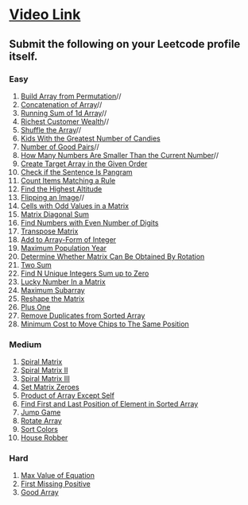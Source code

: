# [Video Link](https://youtu.be/n60Dn0UsbEk)

## Submit the following on your Leetcode profile itself.

### Easy
1.  [Build Array from Permutation](https://leetcode.com/problems/build-array-from-permutation/)//
2.  [Concatenation of Array](https://leetcode.com/problems/concatenation-of-array/)//
3.  [Running Sum of 1d Array](https://leetcode.com/problems/running-sum-of-1d-array/)//
4.  [Richest Customer Wealth](https://leetcode.com/problems/richest-customer-wealth/)//
5.  [Shuffle the Array](https://leetcode.com/problems/shuffle-the-array/)//
6.  [Kids With the Greatest Number of Candies](https://leetcode.com/problems/kids-with-the-greatest-number-of-candies/)
7.  [Number of Good Pairs](https://leetcode.com/problems/number-of-good-pairs/)//
8.  [How Many Numbers Are Smaller Than the Current Number](https://leetcode.com/problems/how-many-numbers-are-smaller-than-the-current-number/)//
9.  [Create Target Array in the Given Order](https://leetcode.com/problems/create-target-array-in-the-given-order/)
10. [Check if the Sentence Is Pangram](https://leetcode.com/problems/check-if-the-sentence-is-pangram/)
11. [Count Items Matching a Rule](https://leetcode.com/problems/count-items-matching-a-rule/)
12. [Find the Highest Altitude](https://leetcode.com/problems/find-the-highest-altitude/)
13. [Flipping an Image](https://leetcode.com/problems/flipping-an-image/)//
14. [Cells with Odd Values in a Matrix](https://leetcode.com/problems/cells-with-odd-values-in-a-matrix/)
15. [Matrix Diagonal Sum](https://leetcode.com/problems/matrix-diagonal-sum/)
16. [Find Numbers with Even Number of Digits](https://leetcode.com/problems/find-numbers-with-even-number-of-digits/)
17. [Transpose Matrix](https://leetcode.com/problems/transpose-matrix/)
18. [Add to Array-Form of Integer](https://leetcode.com/problems/add-to-array-form-of-integer/)
19. [Maximum Population Year](https://leetcode.com/problems/maximum-population-year/)
20. [Determine Whether Matrix Can Be Obtained By Rotation](https://leetcode.com/problems/determine-whether-matrix-can-be-obtained-by-rotation/)
21. [Two Sum](https://leetcode.com/problems/two-sum/)
22. [Find N Unique Integers Sum up to Zero](https://leetcode.com/problems/find-n-unique-integers-sum-up-to-zero/)
23. [Lucky Number In a Matrix](https://leetcode.com/problems/lucky-numbers-in-a-matrix/)
24. [Maximum Subarray](https://leetcode.com/problems/maximum-subarray/)
25. [Reshape the Matrix](https://leetcode.com/problems/reshape-the-matrix/)
26. [Plus One](https://leetcode.com/problems/plus-one/)
27. [Remove Duplicates from Sorted Array](https://leetcode.com/problems/remove-duplicates-from-sorted-array/)
28. [Minimum Cost to Move Chips to The Same Position](https://leetcode.com/problems/minimum-cost-to-move-chips-to-the-same-position/)

### Medium
1.  [Spiral Matrix](https://leetcode.com/problems/spiral-matrix/)
2.  [Spiral Matrix II](https://leetcode.com/problems/spiral-matrix-ii/)
3.  [Spiral Matrix III](https://leetcode.com/problems/spiral-matrix-iii/)
4.  [Set Matrix Zeroes](https://leetcode.com/problems/set-matrix-zeroes/)
5.  [Product of Array Except Self](https://leetcode.com/problems/product-of-array-except-self/)
6.  [Find First and Last Position of Element in Sorted Array](https://leetcode.com/problems/find-first-and-last-position-of-element-in-sorted-array/)
7.  [Jump Game](https://leetcode.com/problems/jump-game/)
8.  [Rotate Array](https://leetcode.com/problems/rotate-array/)
9.  [Sort Colors](https://leetcode.com/problems/sort-colors/)
10. [House Robber](https://leetcode.com/problems/house-robber/)

### Hard
1. [Max Value of Equation](https://leetcode.com/problems/max-value-of-equation/)
2. [First Missing Positive](https://leetcode.com/problems/first-missing-positive/)
3. [Good Array](https://leetcode.com/problems/check-if-it-is-a-good-array/)
